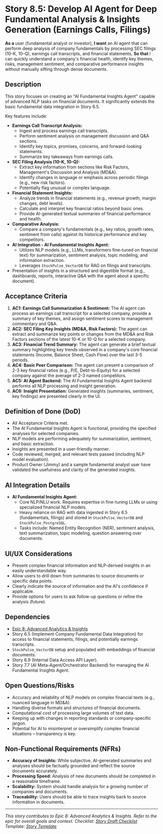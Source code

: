 <!--
Epic: Advanced Analytics & Insights
Epic Link: [Epic 8: Advanced Analytics & Insights](../epic-8.md)
Story ID: 8.5
Story Title: Develop AI Agent for Deep Fundamental Analysis & Insights Generation (Earnings Calls, Filings)
Persona: User (Fundamental Analyst, Investor)
Reporter: Jimmy (Product Owner)
Assignee: TBD (AI/NLP Team, Backend Team)
Status: To Do
Estimate: TBD (e.g., 15 Story Points)
Sprint: TBD
Release: TBD
-->

# Story 8.5: Develop AI Agent for Deep Fundamental Analysis & Insights Generation (Earnings Calls, Filings)

**As a** user (fundamental analyst or investor),
**I want** an AI agent that can perform deep analysis of company fundamentals by processing SEC filings (10-K, 10-Q), earnings call transcripts, and financial statements,
**So that** I can quickly understand a company's financial health, identify key themes, risks, management sentiment, and comparative performance insights without manually sifting through dense documents.

## Description
This story focuses on creating an "AI Fundamental Insights Agent" capable of advanced NLP tasks on financial documents. It significantly extends the basic fundamental data integration in Story 6.5.

Key features include:
-   **Earnings Call Transcript Analysis:**
    *   Ingest and process earnings call transcripts.
    *   Perform sentiment analysis on management discussion and Q&A sections.
    *   Identify key topics, promises, concerns, and forward-looking statements.
    *   Summarize key takeaways from earnings calls.
-   **SEC Filing Analysis (10-K, 10-Q):**
    *   Extract key information from sections like Risk Factors, Management's Discussion and Analysis (MD&A).
    *   Identify changes in language or emphasis across periodic filings (e.g., new risk factors).
    *   Potentially flag unusual or complex language.
-   **Financial Statement Insights:**
    *   Analyze trends in financial statements (e.g., revenue growth, margin changes, debt levels).
    *   Calculate and interpret key financial ratios beyond basic ones.
    *   Provide AI-generated textual summaries of financial performance and health.
-   **Comparative Analysis:**
    *   Compare a company's fundamentals (e.g., key ratios, growth rates, sentiment from calls) against its historical performance and key competitors.
-   **AI Integration - AI Fundamental Insights Agent:**
    *   Utilizes NLP models (e.g., LLMs, transformers fine-tuned on financial text) for summarization, sentiment analysis, topic modeling, and information extraction.
    *   Leverages `StockPulse_VectorDB` for RAG on filings and transcripts.
-   Presentation of insights in a structured and digestible format (e.g., dashboards, reports, interactive Q&A with the agent about a specific document).

## Acceptance Criteria

1.  **AC1: Earnings Call Summarization & Sentiment:** The AI agent can process an earnings call transcript for a selected company, provide a summary of key themes, and assign sentiment scores to management commentary and Q&A.
2.  **AC2: SEC Filing Key Insights (MD&A, Risk Factors):** The agent can extract and summarize key points or changes from the MD&A and Risk Factors sections of the latest 10-K or 10-Q for a selected company.
3.  **AC3: Financial Trend Summary:** The agent can generate a brief textual summary highlighting key trends observed in a company's core financial statements (Income, Balance Sheet, Cash Flow) over the last 3-5 periods.
4.  **AC4: Basic Peer Comparison:** The agent can present a comparison of 2-3 key financial ratios (e.g., P/E, Debt-to-Equity) for a selected company against the average of 2-3 named competitors.
5.  **AC5: AI Agent Backend:** The AI Fundamental Insights Agent backend performs all NLP processing and insight generation.
6.  **AC6: Insight Presentation:** Generated insights (summaries, sentiment, key findings) are presented clearly in the UI.

## Definition of Done (DoD)

-   All Acceptance Criteria met.
-   The AI Fundamental Insights Agent is functional, providing the specified analyses for selected companies.
-   NLP models are performing adequately for summarization, sentiment, and basic extraction.
-   Insights are presented in a user-friendly manner.
-   Code reviewed, merged, and relevant tests passed (including NLP model evaluation).
-   Product Owner (Jimmy) and a sample fundamental analyst user have validated the usefulness and clarity of the generated insights.

## AI Integration Details

-   **AI Fundamental Insights Agent:**
    *   Core NLP/NLU work. Requires expertise in fine-tuning LLMs or using specialized financial NLP models.
    *   Heavy reliance on RAG with data ingested in Story 6.5 (fundamentals, filings) and stored in `StockPulse_VectorDB` and `StockPulse_PostgreSQL`.
    *   Tasks include: Named Entity Recognition (NER), sentiment analysis, text summarization, topic modeling, question answering over documents.

## UI/UX Considerations

-   Present complex financial information and NLP-derived insights in an easily understandable way.
-   Allow users to drill down from summaries to source documents or specific data points.
-   Clearly indicate the source of information and the AI's confidence if applicable.
-   Provide options for users to ask follow-up questions or refine the analysis (future).

## Dependencies

-   [Epic 8: Advanced Analytics & Insights](../epic-8.md)
-   Story 6.5 (Implement Company Fundamental Data Integration) for access to financial statements, filings, and potentially earnings transcripts.
-   `StockPulse_VectorDB` setup and populated with embeddings of financial documents.
-   Story 6.9 (Internal Data Access API Layer).
-   Story 7.7 (AI Meta-Agent/Orchestrator Backend) for managing the AI Fundamental Insights Agent.

## Open Questions/Risks

-   Accuracy and reliability of NLP models on complex financial texts (e.g., nuanced language in MD&A).
-   Handling diverse formats and structures of financial documents.
-   Computational cost of processing large volumes of text data.
-   Keeping up with changes in reporting standards or company-specific jargon.
-   Potential for AI to misinterpret or oversimplify complex financial situations – transparency is key.

## Non-Functional Requirements (NFRs)

-   **Accuracy of Insights:** While subjective, AI-generated summaries and analyses should be factually grounded and reflect the source documents accurately.
-   **Processing Speed:** Analysis of new documents should be completed in a reasonable timeframe.
-   **Scalability:** System should handle analysis for a growing number of companies and documents.
-   **Traceability:** Users should be able to trace insights back to source information in documents.

---
*This story contributes to Epic 8: Advanced Analytics & Insights. Refer to the epic for overall goals and context.*
*Checklist: [Story Draft Checklist](../../../bmad-agent/checklists/story-draft-checklist.md)*
*Template: [Story Template](../../../bmad-agent/templates/story-tmpl.md)* 